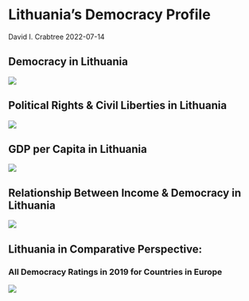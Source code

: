 Lithuania’s Democracy Profile
================
David I. Crabtree
2022-07-14

## Democracy in Lithuania

![](C:\Users\David\Desktop\PROGRA~1\FILESA~1\DEMOCR~1\reports\LITHUA~1/figure-gfm/Demscore-1.png)<!-- -->

## Political Rights & Civil Liberties in Lithuania

![](C:\Users\David\Desktop\PROGRA~1\FILESA~1\DEMOCR~1\reports\LITHUA~1/figure-gfm/Political%20Rights%20&%20Civil%20Libs-1.png)<!-- -->

## GDP per Capita in Lithuania

![](C:\Users\David\Desktop\PROGRA~1\FILESA~1\DEMOCR~1\reports\LITHUA~1/figure-gfm/GDP%20per%20Capita-1.png)<!-- -->

## Relationship Between Income & Democracy in Lithuania

![](C:\Users\David\Desktop\PROGRA~1\FILESA~1\DEMOCR~1\reports\LITHUA~1/figure-gfm/Income%20&%20Dem-1.png)<!-- -->

## Lithuania in Comparative Perspective:

### All Democracy Ratings in 2019 for Countries in Europe

![](C:\Users\David\Desktop\PROGRA~1\FILESA~1\DEMOCR~1\reports\LITHUA~1/figure-gfm/Democracy%20in%20Comparative%20Perspective-1.png)<!-- -->
